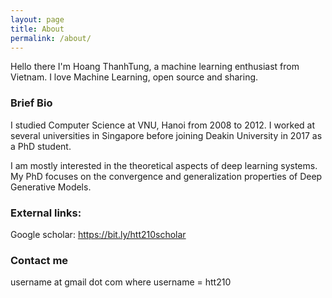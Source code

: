 ```yaml
---
layout: page
title: About
permalink: /about/
---
```

Hello there
I'm Hoang ThanhTung, a machine learning enthusiast from Vietnam. I love Machine Learning, open source and sharing.

### Brief Bio

I studied Computer Science at VNU, Hanoi from 2008 to 2012. I worked at several universities in Singapore before joining Deakin University in 2017 as a PhD student.

I am mostly interested in the theoretical aspects of deep learning systems. My PhD focuses on the convergence and generalization properties of Deep Generative Models.

### External links:
Google scholar: https://bit.ly/htt210scholar

### Contact me

username at gmail dot com where username = htt210
